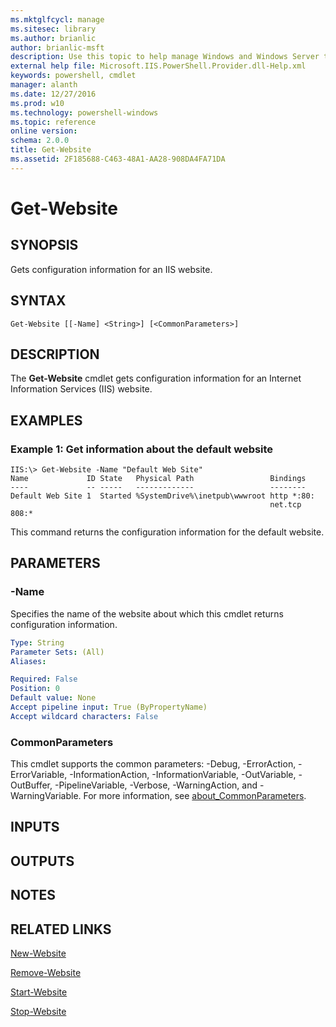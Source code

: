 ```yaml
---
ms.mktglfcycl: manage
ms.sitesec: library
ms.author: brianlic
author: brianlic-msft
description: Use this topic to help manage Windows and Windows Server technologies with Windows PowerShell.
external help file: Microsoft.IIS.PowerShell.Provider.dll-Help.xml
keywords: powershell, cmdlet
manager: alanth
ms.date: 12/27/2016
ms.prod: w10
ms.technology: powershell-windows
ms.topic: reference
online version: 
schema: 2.0.0
title: Get-Website
ms.assetid: 2F185688-C463-48A1-AA28-908DA4FA71DA
---
```


# Get-Website

## SYNOPSIS
Gets configuration information for an IIS website.

## SYNTAX

```
Get-Website [[-Name] <String>] [<CommonParameters>]
```

## DESCRIPTION
The **Get-Website** cmdlet gets configuration information for an Internet Information Services (IIS) website.

## EXAMPLES

### Example 1: Get information about the default website
```
IIS:\> Get-Website -Name "Default Web Site"
Name             ID State   Physical Path                 Bindings
----             -- -----   -------------                 --------
Default Web Site 1  Started %SystemDrive%\inetpub\wwwroot http *:80:
                                                          net.tcp 808:*
```

This command returns the configuration information for the default website.

## PARAMETERS

### -Name
Specifies the name of the website about which this cmdlet returns configuration information.

```yaml
Type: String
Parameter Sets: (All)
Aliases: 

Required: False
Position: 0
Default value: None
Accept pipeline input: True (ByPropertyName)
Accept wildcard characters: False
```

### CommonParameters
This cmdlet supports the common parameters: -Debug, -ErrorAction, -ErrorVariable, -InformationAction, -InformationVariable, -OutVariable, -OutBuffer, -PipelineVariable, -Verbose, -WarningAction, and -WarningVariable. For more information, see [about_CommonParameters](http://go.microsoft.com/fwlink/?LinkID=113216).

## INPUTS

## OUTPUTS

## NOTES

## RELATED LINKS

[New-Website](./New-Website.md)

[Remove-Website](./Remove-Website.md)

[Start-Website](./Start-Website.md)

[Stop-Website](./Stop-Website.md)

